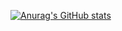 [![Anurag's GitHub stats](https://github-readme-stats.vercel.app/api?username=AtharvaKatre&theme=tokyonight&show_icons=true)](https://github.com/anuraghazra/github-readme-stats)
